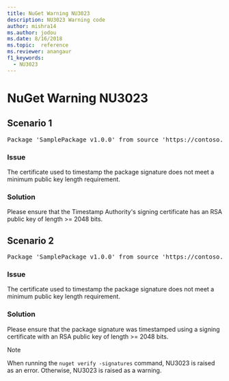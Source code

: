 ```yaml
---
title: NuGet Warning NU3023
description: NU3023 Warning code
author: mishra14
ms.author: jodou
ms.date: 8/16/2018
ms.topic:  reference
ms.reviewer: anangaur
f1_keywords: 
  - NU3023
---
```


# NuGet Warning NU3023

## Scenario 1

<pre>Package 'SamplePackage v1.0.0' from source 'https://contoso.com/index.json': The timestamp certificate does not meet a minimum public key length requirement.</pre>

### Issue

The certificate used to timestamp the package signature does not meet a minimum public key length requirement.


### Solution

Please ensure that the  Timestamp Authority's signing certificate has an RSA public key of length >= 2048 bits.



## Scenario 2

<pre>Package 'SamplePackage v1.0.0' from source 'https://contoso.com/index.json': The primary signature's timestamp certificate does not meet a minimum public key length requirement.</pre>

### Issue

The certificate used to timestamp the package signature does not meet a minimum public key length requirement.


### Solution

Please ensure that the package signature was timestamped using a signing certificate with an RSA public key of length >= 2048 bits.


> [!Note]
> When running the `nuget verify -signatures` command, NU3023 is raised as an error. Otherwise, NU3023 is raised as a warning.
